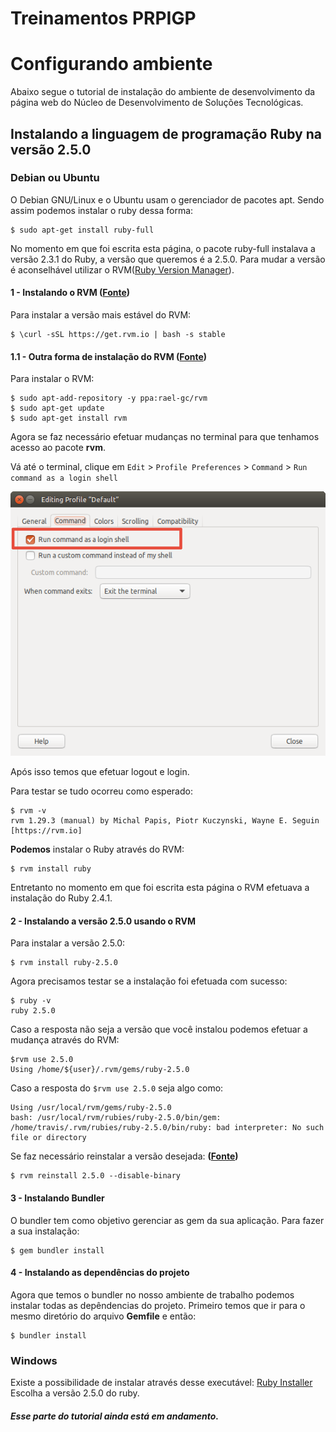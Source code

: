 # Treinamentos PRPIGP  

# Configurando ambiente  

Abaixo segue o tutorial de instalação do ambiente de desenvolvimento da página web do Núcleo de Desenvolvimento de Soluções Tecnológicas.

## Instalando a linguagem de programação Ruby na versão 2.5.0  

### Debian ou Ubuntu

O Debian GNU/Linux e o Ubuntu usam o gerenciador de pacotes apt. Sendo assim podemos instalar o ruby dessa forma:
```
$ sudo apt-get install ruby-full
```
No momento em que foi escrita esta página, o pacote ruby-full instalava a versão 2.3.1 do Ruby, a versão que queremos é a 2.5.0. Para mudar a versão é aconselhável utilizar o RVM([Ruby Version Manager](https://rvm.io/rvm/install)).

#### 1 - Instalando o RVM ([Fonte](https://rvm.io/rvm/install))

Para instalar a versão mais estável do RVM:
```
$ \curl -sSL https://get.rvm.io | bash -s stable
```

#### 1.1 - Outra forma de instalação do RVM ([Fonte](https://github.com/rvm/ubuntu_rvm))

Para instalar o RVM:
```
$ sudo apt-add-repository -y ppa:rael-gc/rvm
$ sudo apt-get update
$ sudo apt-get install rvm
```

Agora se faz necessário efetuar mudanças no terminal para que tenhamos acesso ao pacote **rvm**.

Vá até o terminal, clique em ```Edit``` > ```Profile Preferences``` > ```Command``` > ```Run command as a login shell```

![Terminal](https://github.com/IFPB-PRPIPG/IFPB-PRPIPG.github.io/blob/setup/assets/img/terminal.png)

Após isso temos que efetuar logout e login.

Para testar se tudo ocorreu como esperado:
``` 
$ rvm -v
rvm 1.29.3 (manual) by Michal Papis, Piotr Kuczynski, Wayne E. Seguin [https://rvm.io]
```

**Podemos** instalar o Ruby através do RVM:
```
$ rvm install ruby
```

Entretanto no momento em que foi escrita esta página o RVM efetuava a instalação do Ruby 2.4.1.

#### 2 - Instalando a versão 2.5.0 usando o RVM

Para instalar a versão 2.5.0:
```
$ rvm install ruby-2.5.0
```

Agora precisamos testar se a instalação foi efetuada com sucesso:
```
$ ruby -v
ruby 2.5.0
```

Caso a resposta não seja a versão que você instalou podemos efetuar a mudança através do RVM:
```
$rvm use 2.5.0
Using /home/${user}/.rvm/gems/ruby-2.5.0
```

Caso a resposta do ```$rvm use 2.5.0``` seja algo como:
```
Using /usr/local/rvm/gems/ruby-2.5.0
bash: /usr/local/rvm/rubies/ruby-2.5.0/bin/gem: /home/travis/.rvm/rubies/ruby-2.5.0/bin/ruby: bad interpreter: No such file or directory
```

Se faz necessário reinstalar a versão desejada: **([Fonte](https://github.com/rvm/rvm/issues/4291))**
```
$ rvm reinstall 2.5.0 --disable-binary
```

#### 3 - Instalando Bundler

O bundler tem como objetivo gerenciar as gem da sua aplicação. Para fazer a sua instalação:
```
$ gem bundler install
```

#### 4 - Instalando as dependências do projeto

Agora que temos o bundler no nosso ambiente de trabalho podemos instalar todas as depêndencias do projeto. Primeiro temos que ir para o mesmo diretório do arquivo **Gemfile** e então:
```
$ bundler install
```

### Windows

Existe a possibilidade de instalar através desse executável: [Ruby Installer](https://rubyinstaller.org/)  
Escolha a versão 2.5.0 do ruby.

##### Esse parte do tutorial ainda está em andamento.
